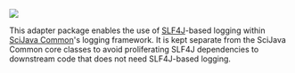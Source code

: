 [![](http://jenkins.imagej.net/job/SciJava-Log-SLF4J/lastBuild/badge/icon)](http://jenkins.imagej.net/job/SciJava-Log-SLF4J/)

This adapter package enables the use of [SLF4J](http://www.slf4j.org/)-based
logging within [SciJava Common](https://github.com/scijava/scijava-common)'s
logging framework. It is kept separate from the SciJava Common core classes to
avoid proliferating SLF4J dependencies to downstream code that does not need
SLF4J-based logging.
